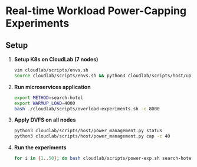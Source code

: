 # Real-time Workload Power-Capping Experiments

## Setup

1. **Setup K8s on CloudLab (7 nodes)**
   ```bash
   vim cloudlab/scripts/envs.sh
   source cloudlab/scripts/envs.sh && python3 cloudlab/scripts/host/upload.py && python3 cloudlab/scripts/host/setup.py && cd cloudlab/scripts && bash cloudlab_setup.sh
   ```

2. **Run microservices application**
   ```bash
   export METHOD=search-hotel
   export WARMUP_LOAD=4000
   bash ./cloudlab/scripts/overload-experiments.sh -c 8000
   ```

3. **Apply DVFS on all nodes**
   ```bash
   python3 cloudlab/scripts/host/power_management.py status                 
   python3 cloudlab/scripts/host/power_management.py cap -c 40
   ```

4. **Run the experiments**
   ```bash
   for i in {1..50}; do bash cloudlab/scripts/power-exp.sh search-hotel --low --no-control; bash cloudlab/scripts/power-exp.sh compose --low --no-control; done
   ```